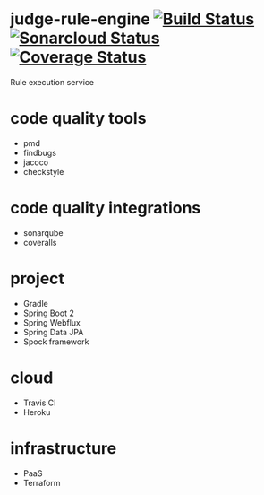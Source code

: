 # judge-rule-engine [![Build Status](https://travis-ci.org/lapots/judge-rule-engine.svg?branch=master)](https://travis-ci.org/lapots/judge-rule-engine) [![Sonarcloud Status](https://sonarcloud.io/api/project_badges/measure?project=com.lapots.breed.judge:judge-rule-engine&metric=alert_status)](https://sonarcloud.io/dashboard?id=com.lapots.breed.judge:judge-rule-engine) [![Coverage Status](https://coveralls.io/repos/github/lapots/judge-rule-engine/badge.svg?branch=master)](https://coveralls.io/github/lapots/judge-rule-engine?branch=master)

Rule execution service

# code quality tools
- pmd
- findbugs
- jacoco
- checkstyle

# code quality integrations
- sonarqube
- coveralls

# project
- Gradle
- Spring Boot 2
- Spring Webflux
- Spring Data JPA
- Spock framework

# cloud
- Travis CI
- Heroku

# infrastructure
- PaaS
- Terraform
